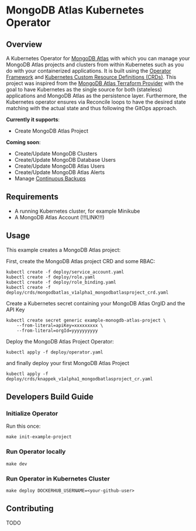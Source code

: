 # MongoDB Atlas Kubernetes Operator

## Overview

A Kubernetes Operator for [MongoDB Atlas](LINK) with which you can manage your MongoDB Atlas projects and clusters from within Kubernetes such as you do with your containerized applications. It is built using the [Operator Framework](https://github.com/operator-framework) and [Kubernetes Custom Resource Definitions (CRDs)](LINK).
This project was inspired from the [MongoDB Atlas Terraform Provider](https://github.com/akshaykarle/terraform-provider-mongodbatlas) with the goal to have Kubernetes as the single source for both (stateless) applications and MongoDB Atlas as the persistence layer. Furthermore, the Kubernetes operator ensures via Reconcile loops to have the desired state matching with the actual state and thus following the GitOps approach. 

**Currently it supports**:

* Create MongoDB Atlas Project

**Coming soon**:

* Create/Update MongoDB Clusters
* Create/Update MongoDB Database Users
* Create/Update MongoDB Atlas Users
* Create/Update MongoDB Atlas Alerts
* Manage [Continuous Backups](LINK) 

## Requirements

* A running Kubernetes cluster, for example Minikube
* A MongoDB Atlas Account (!!!LINK!!!)

## Usage

This example creates a MongoDB Atlas project:

First, create the MongoDB Atlas project CRD and some RBAC:

```shell
kubectl create -f deploy/service_account.yaml
kubectl create -f deploy/role.yaml
kubectl create -f deploy/role_binding.yaml
kubectl create -f deploy/crds/mongodbatlas_v1alpha1_mongodbatlasproject_crd.yaml
```

Create a Kubernetes secret containing your MongoDB Atlas OrgID and the API Key

```shell
kubectl create secret generic example-monogdb-atlas-project \
    --from-literal=apiKey=xxxxxxxxx \
    --from-literal=orgId=yyyyyyyyyy
```

Deploy the MongoDB Atlas Project Operator:

```shell
kubectl apply -f deploy/operator.yaml
```

and finally deploy your first MongoDB Atlas Project

```shell
kubectl apply -f deploy/crds/knappek_v1alpha1_mongodbatlasproject_cr.yaml
```

## Developers Build Guide

### Initialize Operator

Run this once:

```shell
make init-example-project
```

### Run Operator locally

```shell
make dev
```

### Run Operator in Kubernetes Cluster

```shell
make deploy DOCKERHUB_USERNAME=<your-github-user>
```

## Contributing

TODO